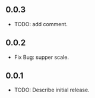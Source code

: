 ## 0.0.3

* TODO: add comment.

## 0.0.2

* Fix Bug: supper scale.

## 0.0.1

* TODO: Describe initial release.
